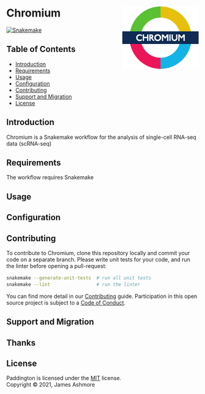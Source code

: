 # Chromium <img align="right" width="200" src="images/roundel.png">

[![Snakemake][shield-snakemake]](https://snakemake.readthedocs.io)

Table of Contents
-----------------


  * [Introduction](#introduction)
  * [Requirements](#requirements)
  * [Usage](#usage)
  * [Configuration](#configuration)
  * [Contributing](#contributing)
  * [Support and Migration](#support-and-migration)
  * [License](#license)

Introduction
------------

Chromium is a Snakemake workflow for the analysis of single-cell RNA-seq data (scRNA-seq)

Requirements
------------

The workflow requires Snakemake


Usage
-----


Configuration
-------------



Contributing
------------

To contribute to Chromium, clone this repository locally and commit your code on a separate branch. Please write unit tests for your code, and run the linter before opening a pull-request:

```sh
snakemake --generate-unit-tests  # run all unit tests
snakemake --lint                 # run the linter
```

You can find more detail in our [Contributing](CONTRIBUTING.md) guide. Participation in this open source project is subject to a [Code of Conduct](CODE_OF_CONDUCT.md).

Support and Migration
---------------------

Thanks
------



License
-------

Paddington is licensed under the [MIT](LICENSE.md) license.  
Copyright &copy; 2021, James Ashmore

[shield-snakemake]: https://img.shields.io/badge/snakemake-brightgreen.svg

